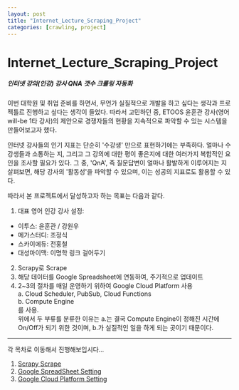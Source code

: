```yaml
---
layout: post
title: "Internet_Lecture_Scraping_Project"
categories: [crawling, project]
---
```

# Internet_Lecture_Scraping_Project
##### 인터넷 강의(인강) 강사 QNA 갯수 크롤링 자동화

이번 대학원 및 취업 준비를 하면서, 무언가 실질적으로 개발을 하고 싶다는 생각과 프로젝틀르 진행하고 싶다는 생각이 들었다. 따라서 고민하던 중, ETOOS 윤훈관 강사(영어 will-be 1타 강사)의 제안으로 경쟁자들의 현황을 지속적으로 파악할 수 있는 시스템을 만들어보고자 했다.

인터넷 강사들의 인기 지표는 단순히 '수강생' 만으로 표현하기에는 부족하다. 얼마나 수강생들과 소통하는 지, 그리고 그 강의에 대한 평이 좋은지에 대한 여러가지 복합적인 요인을 조사할 필요가 있다. 그 중, 'QnA', 즉 질문답변이 얼마나 활발하게 이루어지는 지 살펴보면, 해당 강사의 '활동성'을 파악할 수 있으며, 이는 성공의 지표로도 활용할 수 있다.

따라서 본 프로젝트에서 달성하고자 하는 목표는 다음과 같다.

1. 대표 영어 인강 강사 설정:  
  * 이투스: 윤훈관 / 강원우
  * 메가스터디: 조정식
  * 스카이에듀: 전홍철
  * 대성마이맥: 이명학   링크 걸어두기
2. Scrapy로 Scrape
3. 해당 데이터를 Google Spreadsheet에 연동하여, 주기적으로 업데이트
4. 2~3의 절차를 매일 운영하기 위하여 Google Cloud Platform 사용  
  a. Cloud Scheduler, PubSub, Cloud Functions  
  b. Compute Engine   
  를 사용.  
  위에서 두 부류를 분류한 이유는 a.는 결국 Compute Engine이 정해진 시간에 On/Off가 되기 위한 것이며, b.가 실질적인 일을 하게 되는 곳이기 때문이다.  

---
각 목차로 이동해서 진행해보입시다...

1. [Scrapy Scrape]("https://hoonst.github.io/articles/2020-03/Scrapy-Scrape" "Scrapy Scrape로 이동")  
2. [Google SpreadSheet Setting]("https://hoonst.github.io/articles/2020-03/Google-SpreadSheet-Integration" "Google SpreadSheet Setting로 이동")  
3. [Google Cloud Platform Setting]("https://hoonst.github.io/articles/2020-03/Google-Cloud-Platform-Setting" "Google Cloud Platform Setting로 이동")
